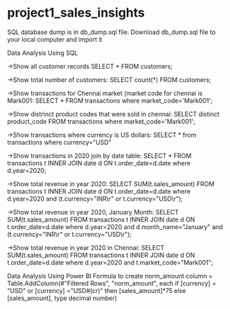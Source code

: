 # project1_sales_insights


SQL database dump is in db_dump.sql file. Download db_dump.sql file to your local computer and import it 

Data Analysis Using SQL

->Show all customer records
SELECT * FROM customers;

->Show total number of customers:
SELECT count(*) FROM customers;

->Show transactions for Chennai market (market code for chennai is Mark001:
SELECT * FROM transactions  where market_code='Mark001';

->Show distrinct product codes that were sold in chennai:
SELECT distinct product_code FROM transactions where market_code='Mark001';

->Show transactions where currency is US dollars:
SELECT * from transactions where currency="USD"

->Show transactions in 2020 join by date table:
SELECT *  FROM transactions t INNER JOIN date d ON t.order_date=d.date where d.year=2020;

->Show total revenue in year 2020:
SELECT SUM(t.sales_amount) FROM transactions t INNER JOIN date d ON t.order_date=d.date where d.year=2020 and (t.currency="INR\r" or t.currency="USD\r");

->Show total revenue in year 2020, January Month:
SELECT SUM(t.sales_amount) FROM transactions t INNER JOIN date d ON t.order_date=d.date where d.year=2020  and d.month_name="January" and (t.currency="INR\r" or t.currency="USD\r");

->Show total revenue in year 2020 in Chennai:
SELECT SUM(t.sales_amount) FROM transactions t INNER JOIN date d ON t.order_date=d.date where d.year=2020 and t.market_code="Mark001";

Data Analysis Using Power BI
Formula to create norm_amount column
= Table.AddColumn(#"Filtered Rows", "norm_amount", each if [currency] = "USD" or [currency] ="USD#(cr)" then [sales_amount]*75 else [sales_amount], type decimal number)
